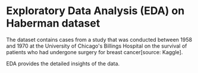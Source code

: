 # Exploratory Data Analysis (EDA) on Haberman dataset
The dataset contains cases from a study that was conducted between 1958 and 1970 at the University of Chicago's Billings Hospital on the survival of patients who had undergone surgery for breast cancer[source: Kaggle].

EDA provides the detailed insights of the data.
